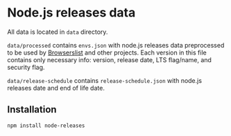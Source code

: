 # Node.js releases data

All data is located in `data` directory.

`data/processed` contains `envs.json` with node.js releases data preprocessed to be used by [Browserslist](https://github.com/ai/browserslist) and other projects. Each version in this file contains only necessary info: version, release date, LTS flag/name, and security flag.

`data/release-schedule` contains `release-schedule.json` with node.js releases date and end of life date.

## Installation
```bash
npm install node-releases
```
